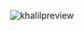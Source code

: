 <p align="center"> <img src="https://komarev.com/ghpvc/?username=khalilpreview" alt="khalilpreview" /> </p>



  

